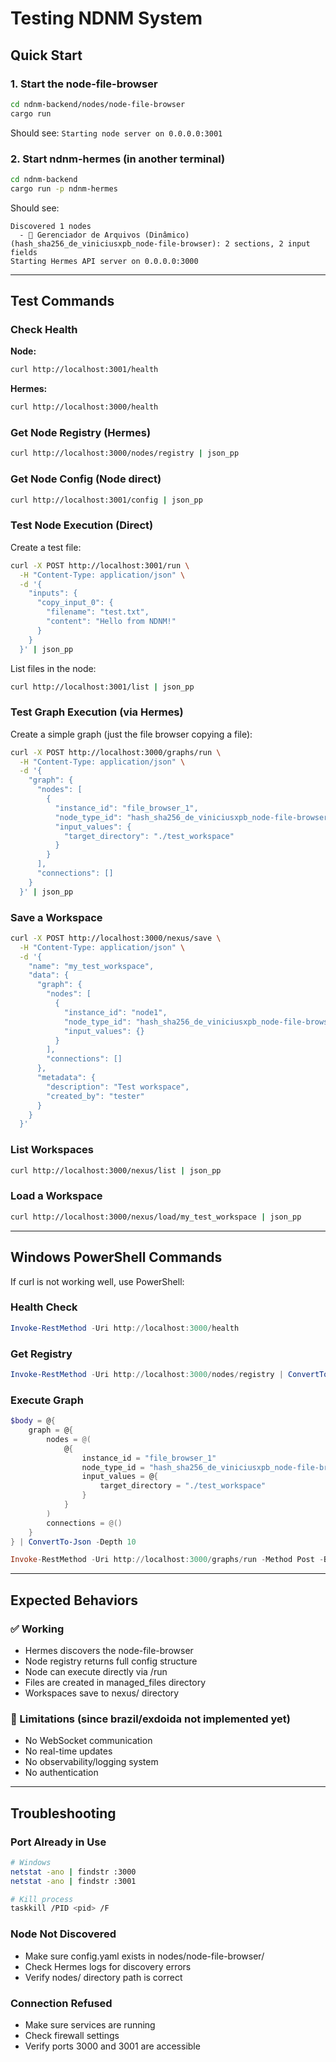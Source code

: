 # Testing NDNM System

## Quick Start

### 1. Start the node-file-browser

```bash
cd ndnm-backend/nodes/node-file-browser
cargo run
```

Should see: `Starting node server on 0.0.0.0:3001`

### 2. Start ndnm-hermes (in another terminal)

```bash
cd ndnm-backend
cargo run -p ndnm-hermes
```

Should see:
```
Discovered 1 nodes
  - 📂 Gerenciador de Arquivos (Dinâmico) (hash_sha256_de_viniciusxpb_node-file-browser): 2 sections, 2 input fields
Starting Hermes API server on 0.0.0.0:3000
```

---

## Test Commands

### Check Health

**Node:**
```bash
curl http://localhost:3001/health
```

**Hermes:**
```bash
curl http://localhost:3000/health
```

### Get Node Registry (Hermes)

```bash
curl http://localhost:3000/nodes/registry | json_pp
```

### Get Node Config (Node direct)

```bash
curl http://localhost:3001/config | json_pp
```

### Test Node Execution (Direct)

Create a test file:
```bash
curl -X POST http://localhost:3001/run \
  -H "Content-Type: application/json" \
  -d '{
    "inputs": {
      "copy_input_0": {
        "filename": "test.txt",
        "content": "Hello from NDNM!"
      }
    }
  }' | json_pp
```

List files in the node:
```bash
curl http://localhost:3001/list | json_pp
```

### Test Graph Execution (via Hermes)

Create a simple graph (just the file browser copying a file):

```bash
curl -X POST http://localhost:3000/graphs/run \
  -H "Content-Type: application/json" \
  -d '{
    "graph": {
      "nodes": [
        {
          "instance_id": "file_browser_1",
          "node_type_id": "hash_sha256_de_viniciusxpb_node-file-browser",
          "input_values": {
            "target_directory": "./test_workspace"
          }
        }
      ],
      "connections": []
    }
  }' | json_pp
```

### Save a Workspace

```bash
curl -X POST http://localhost:3000/nexus/save \
  -H "Content-Type: application/json" \
  -d '{
    "name": "my_test_workspace",
    "data": {
      "graph": {
        "nodes": [
          {
            "instance_id": "node1",
            "node_type_id": "hash_sha256_de_viniciusxpb_node-file-browser",
            "input_values": {}
          }
        ],
        "connections": []
      },
      "metadata": {
        "description": "Test workspace",
        "created_by": "tester"
      }
    }
  }'
```

### List Workspaces

```bash
curl http://localhost:3000/nexus/list | json_pp
```

### Load a Workspace

```bash
curl http://localhost:3000/nexus/load/my_test_workspace | json_pp
```

---

## Windows PowerShell Commands

If curl is not working well, use PowerShell:

### Health Check
```powershell
Invoke-RestMethod -Uri http://localhost:3000/health
```

### Get Registry
```powershell
Invoke-RestMethod -Uri http://localhost:3000/nodes/registry | ConvertTo-Json -Depth 10
```

### Execute Graph
```powershell
$body = @{
    graph = @{
        nodes = @(
            @{
                instance_id = "file_browser_1"
                node_type_id = "hash_sha256_de_viniciusxpb_node-file-browser"
                input_values = @{
                    target_directory = "./test_workspace"
                }
            }
        )
        connections = @()
    }
} | ConvertTo-Json -Depth 10

Invoke-RestMethod -Uri http://localhost:3000/graphs/run -Method Post -Body $body -ContentType "application/json"
```

---

## Expected Behaviors

### ✅ Working
- Hermes discovers the node-file-browser
- Node registry returns full config structure
- Node can execute directly via /run
- Files are created in managed_files directory
- Workspaces save to nexus/ directory

### 🚧 Limitations (since brazil/exdoida not implemented yet)
- No WebSocket communication
- No real-time updates
- No observability/logging system
- No authentication

---

## Troubleshooting

### Port Already in Use
```bash
# Windows
netstat -ano | findstr :3000
netstat -ano | findstr :3001

# Kill process
taskkill /PID <pid> /F
```

### Node Not Discovered
- Make sure config.yaml exists in nodes/node-file-browser/
- Check Hermes logs for discovery errors
- Verify nodes/ directory path is correct

### Connection Refused
- Make sure services are running
- Check firewall settings
- Verify ports 3000 and 3001 are accessible
